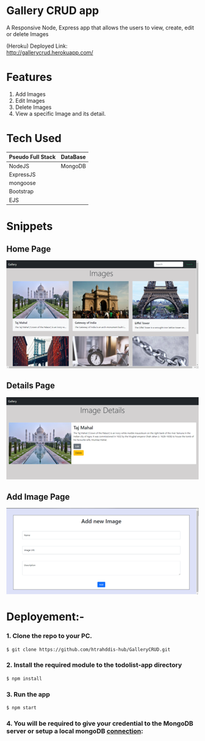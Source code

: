 # Gallery CRUD app
A Responsive Node, Express app that allows the users to view, create, edit or delete Images

<!-- Deployed Links -->

(Heroku) Deployed Link:
<br />
http://gallerycrud.herokuapp.com/

<!--  Features -->
# Features
1. Add Images 
2. Edit Images 
3. Delete Images
4. View a specific Image and its detail.


<!-- Tech used -->
# Tech Used

| Pseudo Full Stack   | DataBase              |
| ------------------- | --------------------- |
| NodeJS              | MongoDB               | 
| ExpressJS           |                       | 
| mongoose            |                       | 
| Bootstrap           |                       | 
| EJS                 |                       |

<!-- Snippets -->
# Snippets
## Home Page
![Home page](./public/home.png)
## Details Page
![Home Page](./public/Details.png)
 
## Add Image Page
![Add Page](./public//form.png)


# Deployement:-

### 1. Clone the repo to your PC.
```sh
$ git clone https://github.com/htrahddis-hub/GalleryCRUD.git
```

### 2. Install the required module to the todolist-app directory
```sh
$ npm install 
```
### 3. Run the app
```sh
$ npm start
```
### 4. You will be required to give your credential to the MongoDB server or setup a local mongoDB [connection](https://docs.mongodb.com/guides/server/drivers/):